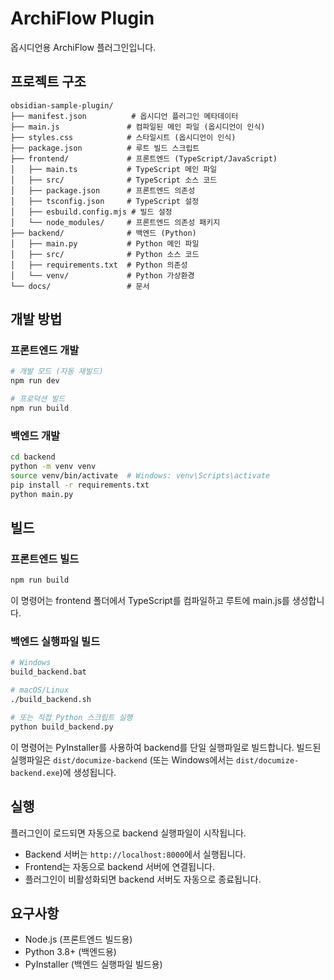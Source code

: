 # ArchiFlow Plugin

옵시디언용 ArchiFlow 플러그인입니다.

## 프로젝트 구조

```
obsidian-sample-plugin/
├── manifest.json          # 옵시디언 플러그인 메타데이터
├── main.js               # 컴파일된 메인 파일 (옵시디언이 인식)
├── styles.css            # 스타일시트 (옵시디언이 인식)
├── package.json          # 루트 빌드 스크립트
├── frontend/             # 프론트엔드 (TypeScript/JavaScript)
│   ├── main.ts           # TypeScript 메인 파일
│   ├── src/              # TypeScript 소스 코드
│   ├── package.json      # 프론트엔드 의존성
│   ├── tsconfig.json     # TypeScript 설정
│   ├── esbuild.config.mjs # 빌드 설정
│   └── node_modules/     # 프론트엔드 의존성 패키지
├── backend/              # 백엔드 (Python)
│   ├── main.py           # Python 메인 파일
│   ├── src/              # Python 소스 코드
│   ├── requirements.txt  # Python 의존성
│   └── venv/             # Python 가상환경
└── docs/                 # 문서
```

## 개발 방법

### 프론트엔드 개발
```bash
# 개발 모드 (자동 재빌드)
npm run dev

# 프로덕션 빌드
npm run build
```

### 백엔드 개발
```bash
cd backend
python -m venv venv
source venv/bin/activate  # Windows: venv\Scripts\activate
pip install -r requirements.txt
python main.py
```

## 빌드

### 프론트엔드 빌드
```bash
npm run build
```
이 명령어는 frontend 폴더에서 TypeScript를 컴파일하고 루트에 main.js를 생성합니다.

### 백엔드 실행파일 빌드
```bash
# Windows
build_backend.bat

# macOS/Linux
./build_backend.sh

# 또는 직접 Python 스크립트 실행
python build_backend.py
```

이 명령어는 PyInstaller를 사용하여 backend를 단일 실행파일로 빌드합니다.
빌드된 실행파일은 `dist/documize-backend` (또는 Windows에서는 `dist/documize-backend.exe`)에 생성됩니다.

## 실행

플러그인이 로드되면 자동으로 backend 실행파일이 시작됩니다. 
- Backend 서버는 `http://localhost:8000`에서 실행됩니다.
- Frontend는 자동으로 backend 서버에 연결됩니다.
- 플러그인이 비활성화되면 backend 서버도 자동으로 종료됩니다.

## 요구사항

- Node.js (프론트엔드 빌드용)
- Python 3.8+ (백엔드용)
- PyInstaller (백엔드 실행파일 빌드용)
